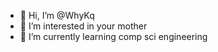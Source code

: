 - 👋 Hi, I’m @WhyKq
- 👀 I’m interested in your mother
- 🌱 I’m currently learning comp sci engineering

<!---
WhyKq/WhyKq is a ✨ special ✨ repository because its `README.md` (this file) appears on your GitHub profile.
You can click the Preview link to take a look at your changes.
--->
